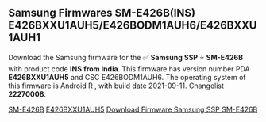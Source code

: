 <h2>Samsung Firmwares SM-E426B(INS) E426BXXU1AUH5/E426BODM1AUH6/E426BXXU1AUH1</h2>
Download the Samsung firmware for the ✅ <strong>Samsung SSP </strong> ⭐ <strong>SM-E426B</strong> with product code <strong>INS</strong> <strong> from India</strong>. This firmware has version number PDA <strong>E426BXXU1AUH5</strong> and CSC E426BODM1AUH6. The operating system of this firmware is Android R , with build date 2021-09-11. Changelist <strong>22270008</strong>.


[SM-E426B](https://samfirm.shop/samsung/model/SM-E426B)
[E426BXXU1AUH5](https://samfirm.shop/samsung/pda/E426BXXU1AUH5)
[Download Firmware Samsung SSP SM-E426B](https://samfirm.shop/samsung/firmware/455122)
